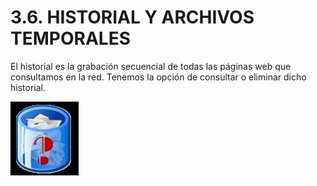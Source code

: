 
# 3.6. HISTORIAL Y ARCHIVOS TEMPORALES

El historial es la grabación secuencial de todas las páginas web que consultamos en la red. Tenemos la opción de consultar o eliminar dicho historial.

![2.33. Historial. Captura de pantalla.](img/consulta_borrar.jpg)

 

 

